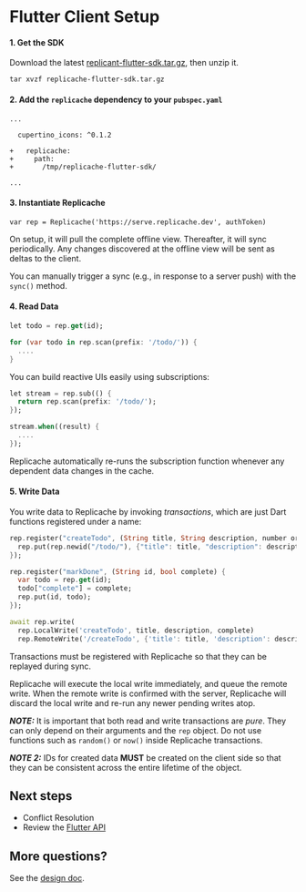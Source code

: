 # Flutter Client Setup

#### 1. Get the SDK

Download the latest [replicant-flutter-sdk.tar.gz](https://github.com/rocicorp/replicache-flutter-sdk/releases), then unzip it.

```
tar xvzf replicache-flutter-sdk.tar.gz
```

#### 2. Add the `replicache` dependency to your `pubspec.yaml`

```
...

  cupertino_icons: ^0.1.2

+   replicache:
+     path:
+       /tmp/replicache-flutter-sdk/

...
```

#### 3. Instantiate Replicache

```
var rep = Replicache('https://serve.replicache.dev', authToken)
```

On setup, it will pull the complete offline view. Thereafter, it will sync periodically.
Any changes discovered at the offline view will be sent as deltas to the client.

You can manually trigger a sync (e.g., in response to a server push) with the `sync()` method.

#### 4. Read Data

```dart
let todo = rep.get(id);

for (var todo in rep.scan(prefix: '/todo/')) {
  ....
}
```

You can build reactive UIs easily using subscriptions:

```dart
let stream = rep.sub(() {
  return rep.scan(prefix: '/todo/');
});

stream.when((result) {
  ....
});
```

Replicache automatically re-runs the subscription function whenever any dependent data changes in the cache.

#### 5. Write Data

You write data to Replicache by invoking _transactions_, which are just Dart functions registered under a name:

```dart
rep.register("createTodo", (String title, String description, number order, bool complete) {
  rep.put(rep.newid("/todo/"), {"title": title, "description": description, "order": order, "complete": complete});
});

rep.register("markDone", (String id, bool complete) {
  var todo = rep.get(id);
  todo["complete"] = complete;
  rep.put(id, todo);
});

await rep.write(
  rep.LocalWrite('createTodo', title, description, complete)
  rep.RemoteWrite('/createTodo', {'title': title, 'description': description, 'complete': complete}));
```

Transactions must be registered with Replicache so that they can be replayed during sync.

Replicache will execute the local write immediately, and queue the remote write. When the remote write is confirmed
with the server, Replicache will discard the local write and re-run any newer pending writes atop.

***NOTE:*** It is important that both read and write transactions are *pure*. They can only depend on their arguments
and the `rep` object. Do not use functions such as `random()` or `now()` inside Replicache transactions.

***NOTE 2:*** IDs for created data **MUST** be created on the client side so that they can be consistent across the entire lifetime of the object.

## Next steps

- Conflict Resolution
- Review the [Flutter API](https://replicate.to/doc/flutter/)

## More questions?

See the [design doc](../README.md).
